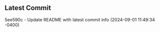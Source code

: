 
## Latest Commit
5ee590c - Update README with latest commit info (2024-09-01 11:49:34 -0400) <Yunxi-Zhou>
